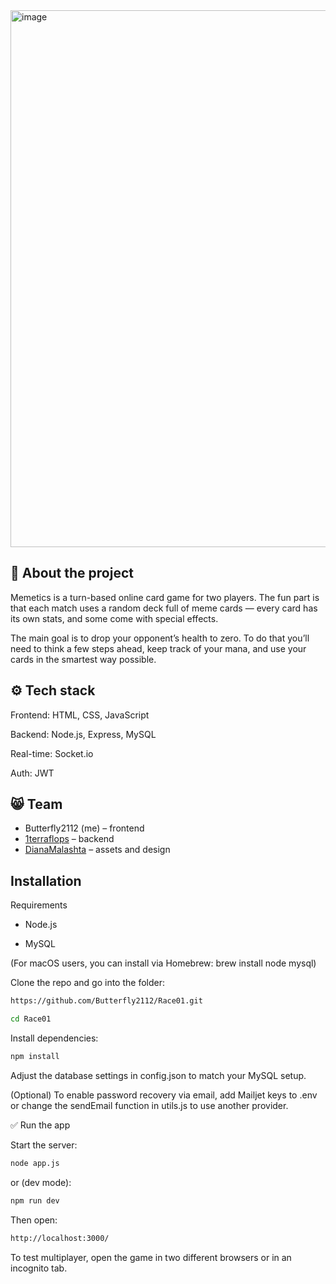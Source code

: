 
<img width="1907" height="859" alt="image" src="https://github.com/user-attachments/assets/d3c33f66-e878-45ad-9f7d-0c0a0a672982" />

💜 About the project
---
Memetics is a turn-based online card game for two players. The fun part is that each match uses a random deck full of meme cards — every card has its own stats, and some come with special effects.

The main goal is to drop your opponent’s health to zero. To do that you’ll need to think a few steps ahead, keep track of your mana, and use your cards in the smartest way possible.


⚙️ Tech stack
---

Frontend: HTML, CSS, JavaScript

Backend: Node.js, Express, MySQL

Real-time: Socket.io

Auth: JWT

😸 Team
---

- Butterfly2112 (me) – frontend
- [1terraflops](https://github.com/1terraflops) – backend
- [DianaMalashta](https://github.com/DianaMalashta) – assets and design

Installation
--
Requirements

- Node.js

- MySQL

(For macOS users, you can install via Homebrew: brew install node mysql)

Clone the repo and go into the folder:
```bash
https://github.com/Butterfly2112/Race01.git
```
```bash
cd Race01
```

Install dependencies:
```bash
npm install
```


Adjust the database settings in config.json to match your MySQL setup.

(Optional) To enable password recovery via email, add Mailjet keys to .env or change the sendEmail function in utils.js to use another provider.

✅ Run the app

Start the server:
```bash
node app.js
```
or (dev mode):

```bash
npm run dev
```

Then open:
```bash
http://localhost:3000/
```

To test multiplayer, open the game in two different browsers or in an incognito tab.
